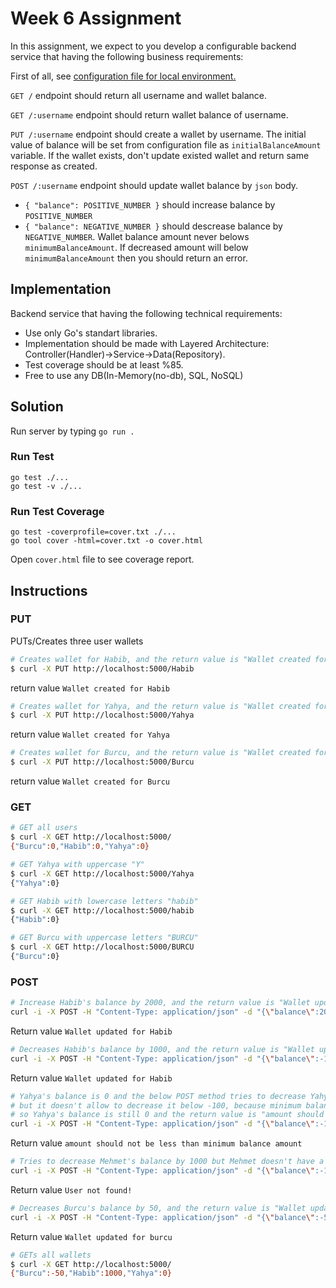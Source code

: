 # Week 6 Assignment

In this assignment, we expect to you develop a configurable backend service that having the following business requirements:

First of all, see [configuration file for local environment.](.config/local.json)

`GET /` endpoint should return all username and wallet balance.

`GET /:username` endpoint should return wallet balance of username.

`PUT /:username` endpoint should create a wallet by username. The initial value of balance will be set from configuration file as `initialBalanceAmount` variable. If the wallet exists, don't update existed wallet and return same response as created.

`POST /:username` endpoint should update wallet balance by `json` body. 
* `{ "balance": POSITIVE_NUMBER }` should increase balance by `POSITIVE_NUMBER`
* `{ "balance": NEGATIVE_NUMBER }` should descrease balance by `NEGATIVE_NUMBER`. Wallet balance amount never belows `minimumBalanceAmount`. If decreased amount will below `minimumBalanceAmount` then you should return an error.

## Implementation
Backend service that having the following technical requirements:

* Use only Go's standart libraries.
* Implementation should be made with Layered Architecture:
Controller(Handler)->Service->Data(Repository).
* Test coverage should be at least %85.
* Free to use any DB(In-Memory(no-db), SQL, NoSQL)

## Solution
Run server by typing `go run .`

### Run Test
```
go test ./...
go test -v ./...
```

### Run Test Coverage
```
go test -coverprofile=cover.txt ./...
go tool cover -html=cover.txt -o cover.html
```

Open `cover.html` file to see coverage report.

## Instructions

### PUT

PUTs/Creates three user wallets
```bash
# Creates wallet for Habib, and the return value is "Wallet created for Habib"
$ curl -X PUT http://localhost:5000/Habib
```
return value `Wallet created for Habib`

```bash
# Creates wallet for Yahya, and the return value is "Wallet created for Yahya"
$ curl -X PUT http://localhost:5000/Yahya
```
return value `Wallet created for Yahya`

```bash
# Creates wallet for Burcu, and the return value is "Wallet created for Burcu"
$ curl -X PUT http://localhost:5000/Burcu
```
return value `Wallet created for Burcu`

### GET
```bash
# GET all users
$ curl -X GET http://localhost:5000/
{"Burcu":0,"Habib":0,"Yahya":0}

# GET Yahya with uppercase "Y"
$ curl -X GET http://localhost:5000/Yahya
{"Yahya":0}

# GET Habib with lowercase letters "habib"
$ curl -X GET http://localhost:5000/habib
{"Habib":0}

# GET Burcu with uppercase letters "BURCU"
$ curl -X GET http://localhost:5000/BURCU
{"Burcu":0}
```

### POST

```bash
# Increase Habib's balance by 2000, and the return value is "Wallet updated for Habib"
curl -i -X POST -H "Content-Type: application/json" -d "{\"balance\":2000}" http://localhost:5000/Habib
```
Return value `Wallet updated for Habib`

```bash
# Decreases Habib's balance by 1000, and the return value is "Wallet updated for Habib"
curl -i -X POST -H "Content-Type: application/json" -d "{\"balance\":-1000}" http://localhost:5000/Habib
```
Return value `Wallet updated for Habib`

```bash
# Yahya's balance is 0 and the below POST method tries to decrease Yahya's balance by -1000, 
# but it doesn't allow to decrease it below -100, because minimum balance amount is -100,
# so Yahya's balance is still 0 and the return value is "amount should not be less than minimum balance amount"
curl -i -X POST -H "Content-Type: application/json" -d "{\"balance\":-1000}" http://localhost:5000/Yahya
```
Return value `amount should not be less than minimum balance amount`

```bash
# Tries to decrease Mehmet's balance by 1000 but Mehmet doesn't have a wallet, and the return value is "User not found!"
curl -i -X POST -H "Content-Type: application/json" -d "{\"balance\":-1000}" http://localhost:5000/Mehmet
```
Return value `User not found!`

```bash
# Decreases Burcu's balance by 50, and the return value is "Wallet updated for burcu"
curl -i -X POST -H "Content-Type: application/json" -d "{\"balance\":-50}" http://localhost:5000/burcu
```
Return value `Wallet updated for burcu`

```bash
# GETs all wallets
$ curl -X GET http://localhost:5000/
{"Burcu":-50,"Habib":1000,"Yahya":0}
```